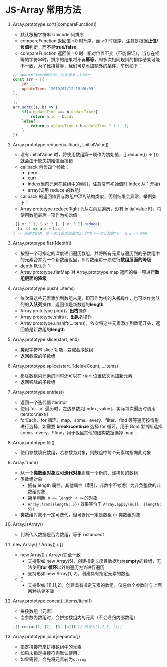 # JS-Array 常用方法

1. Array.prototype.sort([compareFunction])

   - 默认根据字符串 Unicode 码排序
   - compareFunction 返回值 <0 时升序，而 >0 时降序，注意是根据**正值/负值**判断，而不是**true/false**
   - compareFunction 返回值 =0 时，相对位置不变（不能保证），当存在相等的字符串时，排序的结果将不再**幂等**，即多次相同规则的排序结果可能不一致，为了维持幂等，我们可以添加额外的条件，举例如下：

   ```js
   // updateTime精确到秒，可能重复；id唯一
   const arr = [{
       id: 1,
       updateTime: '2019/07/12 15:06:09'
   },
   ...
   ];
   arr.sort((a, b) => {
       if(a.updateTime === b.updateTime){
           return a.id - b.id;
       }else{
           return a.updateTime > b.updateTime ? 1 : -1;
       }
   })
   ```

2. Array.prototype.reduce(callback, [initialValue])

   - 没有 initialValue 时，将使用数组第一项作为初始值，[].reduce(() => {})就会由于缺失初始值而报错
   - callback 包含四个参数：
     - perv
     - curr
     - index(当前元素在数组中的索引，注意没有初始值时 index 从 1 开始)
     - array(调用 reduce 的数组)
   - callback 的返回值要与数组中项的结构类似，否则结果会异常，举例如下：
   - Array.prototype.reduceRight 为从右向左遍历，没有 initialValue 时，将使用数组最后一项作为初始值

   ```js
   ;[{ x: 1 }, { x: 2 }, { x: 3 }].reduce(
     (a, b) => a.x + b.x,
   ) // 结果为NaN，第一次计算的结果为3，作为下一次计算的'a'，a.x -> NaN
   ```

3. Array.prototype.flat([depth])

   - 按照一个可指定的深度递归遍历数组，并将所有元素与遍历到的子数组中的元素合并为一个新数组返回，即对数组每一项进行**数组层面的降级**
   - depth 默认为 1
   - Array.prototype.flatMap 对 Array.prototype.map 返回的每一项进行**数组层面的降级**

4. Array.prototype.push(...items)

   - 依次将这些元素添加到数组末尾，即可作为栈的**入栈**操作，也可以作为队列的**入队列**操作，返回值是新数组的**length**
   - Array.prototype.pop()，**出栈**操作
   - Array.prototype.shift()，**出队列**操作
   - Array.prototype.unshift(...items)，依次将这些元素添加到数组开头，返回值是新数组的**length**

5. Array.prototype.slice(start, end)

   - 类似字符串 slice 功能，变成截取数组
   - 返回截取的子数组

6. Array.prototype.splice(start, ?deleteCount, ...items)

   - 移除数组内元素的同时还可以在 start 位置依次添加新元素
   - 返回移除的子数组

7. Array.prototype.entries()

   - 返回一个迭代器 iterator
   - 使用 for...of 遍历时，左边参数为[index, value]，实际每次遍历时调用 iterator.next()
   - forEach、for 循环、map、some、every、filter、find 等等遍历按情形进行选择，如需要 **break/continue** 选择 for 循环，用于 Bool 型判断选择 some、every、!!find，用于返回其他的结构数据选择 map...

8. Array.prototype.fill()

   - 使用参数填充数组，若参数为对象，则数组中每个元素均指向此对象

9. Array.from()

   - 从一个**类数组对象**或**可迭代对象**创建一个新的、浅拷贝的数组
   - 类数组对象
     - 拥有 length 属性，其他属性（索引，非数字不考虑）为非负整数的非数组对象
     - 简单判断: `0 <= length < +∞` 的对象
     - `Array.from({length: 5})` 效果等价于 `Array.apply(null, {length: 5})`
   - 类数组对象不一定可迭代，但可迭代一定是数组 or 类数组对象

10. Array.isArray()

    - 判断传入数据是否为数组，等于 instanceof

11. new Array() / Array() / []

    - new Array() / Array()完全一致
      - 支持形如 new Array(5)，创建指定长度且数据均为**empty**的数组，无法使用**for 循环**以外的遍历方法进行遍历
      - 支持形如 new Array(1, 2)，创建具有指定元素的数组
    - []
      - 支持形如 [1],[1,2]，创建具有指定元素的数组，仅在单个参数时与上面两种结果不同

12. Array.prototype.concat(...items/item[])

    - 拼接数组（元素）
    - 当参数为数组时，会拼接数组内的元素（不会递归内部数组）

    ```js
    ;[].concat(1, [2], [3, [4]]) // 结果为[1,2,3, [4]]
    ```

13. Array.prototype.join([separator])

    - 指定拼接符来拼接数组中的元素
    - 如果未指定拼接符则默认使用`,`
    - 如果需要，会先将元素转为`string`
